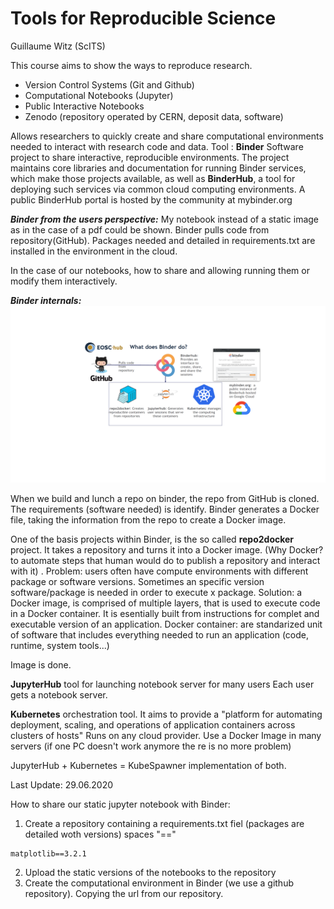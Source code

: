 # Tools for Reproducible Science
Guillaume Witz (ScITS)

This course aims to show the ways to reproduce research.
- Version Control Systems (Git and Github)
- Computational Notebooks (Jupyter)
- Public Interactive Notebooks
- Zenodo (repository operated by CERN, deposit data, software)


Allows researchers to quickly create and share computational environments needed to interact with research code and data.
Tool : **Binder** 
Software project to share interactive, reproducible environments.
The project maintains core libraries and documentation for running Binder services, which make those projects available, 
as well as **BinderHub**, a tool for deploying such services via common cloud computing environments. A public BinderHub 
portal is hosted by the community at mybinder.org

***Binder from the users perspective:***
My notebook instead of a static image as in the case of a pdf could be shown. Binder pulls code from repository(GitHub). Packages needed and detailed in requirements.txt are installed in the environment in the cloud. 

In the case of our notebooks, how to share and allowing running them or modify them interactively.  

***Binder internals:***
![](images/image1.png?raw=true)

When we build and lunch a repo on binder, the repo from GitHub is cloned. The requirements (software needed) is identify.
Binder generates a Docker file, taking the information from the repo to create a Docker image.

One of the basis projects within Binder, is the so called **repo2docker** project.
It takes a repository and turns it into a Docker image. (Why Docker? to automate steps that human would do to publish a repository and interact with it) . 
    Problem: users often have compute environments with different package or software versions. 
             Sometimes an specific version software/package is needed in order to execute x package.
Solution: a Docker image, is comprised of multiple layers, that is used to execute code in a Docker container. It is esentially built from instructions for complet and  executable version of an application.
Docker container: are standarized unit of software that includes everything needed to run an application (code, runtime, system tools...)

Image is done.

**JupyterHub** tool for launching notebook server for many users
Each user gets a notebook server.

**Kubernetes** orchestration tool. It aims to provide a "platform for automating deployment, scaling, and operations of application containers across clusters of hosts"
Runs on any cloud provider. Use a Docker Image in many servers (if one PC doesn't work anymore the re is no more problem)

JupyterHub + Kubernetes = KubeSpawner implementation of both.


Last Update: 29.06.2020
  
  
  How to share our static jupyter notebook with Binder:  
  
  1. Create a repository containing a requirements.txt fiel (packages are detailed woth versions)
  spaces "=="
  ```
  matplotlib==3.2.1
  ```
  2. Upload the static versions of the notebooks to the repository
  3. Create the computational environment in Binder (we use a github repository). Copying the url from our repository.
 

